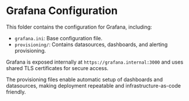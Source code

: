 # Grafana Configuration

This folder contains the configuration for Grafana, including:

- `grafana.ini`: Base configuration file.
- `provisioning/`: Contains datasources, dashboards, and alerting provisioning.

Grafana is exposed internally at `https://grafana.internal:3000` and uses shared TLS certificates for secure access.

The provisioning files enable automatic setup of dashboards and datasources, making deployment repeatable and infrastructure-as-code friendly.
